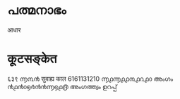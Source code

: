 # പത്മനാഭം
आधार
# कूटसङ्केत
६३९ ൬൩൯
सुवाह्य काल
6161131210 ൬൧൬൧൧൩൧൨൧൦
അംഗം ൯൧൯൦൭൪൯൯൬൭൧൫ 
അംഗത്ത്വം ഉറപ്പ്

